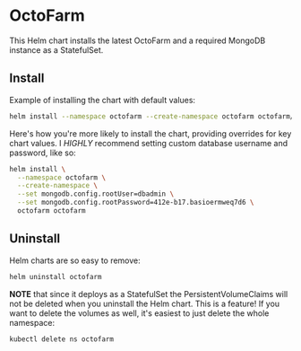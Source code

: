 # OctoFarm

This Helm chart installs the latest OctoFarm and a required MongoDB instance
as a StatefulSet.

## Install

Example of installing the chart with default values:

```bash
helm install --namespace octofarm --create-namespace octofarm octofarm/
```

Here's how you're more likely to install the chart, providing
overrides for key chart values.  I *HIGHLY* recommend setting
custom database username and password, like so:

```bash
helm install \
  --namespace octofarm \
  --create-namespace \
  --set mongodb.config.rootUser=dbadmin \
  --set mongodb.config.rootPassword=412e-b17.basioermweq7d6 \
  octofarm octofarm
```

## Uninstall

Helm charts are so easy to remove:

```bash
helm uninstall octofarm
```

**NOTE** that since it deploys as a StatefulSet the PersistentVolumeClaims
will not be deleted when you uninstall the Helm chart.  This is a feature!
If you want to delete the volumes as well, it's easiest to just delete
the whole namespace:

```bash
kubectl delete ns octofarm
```

